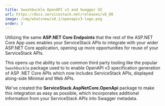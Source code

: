 ```yaml
---
title: Swashbuckle OpenAPI v3 and Swagger UI
url: https://docs.servicestack.net/releases/v8_00
image: /img/whatsnew/v8.1/openapiv3-logo.png
order: 3
---
```


Utilizing the same **ASP.NET Core Endpoints** that the rest of the ASP.NET Core App uses enables your ServiceStack APIs 
to integrate with your wider ASP.NET Core application, opening up more opportunities for reuse of your ServiceStack APIs.

This opens up the ability to use common third party tooling like the popular `Swashbuckle` package used to to
enable OpenAPI v3 specification generation of ASP .NET Core APIs which now includes ServiceStack APIs, 
displayed along-side Minimal and Web APIs. 

We've created the **ServiceStack.AspNetCore.OpenApi** package to make this integration as easy as possible, which 
incorporates additional information from your ServiceStack APIs into Swagger metadata.